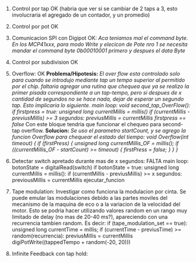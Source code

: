 1. Control por tap	OK (habria que ver si se cambiar de 2 taps a 3, esto involucraria el agregado de un contador, y un promedio)
2. Control por pot	OK
3. Comunicacion SPI con Digipot OK:
	*Aca teniamos mal el command byte. En los MCP41xxx, para modo Write y elecicon de Pote nro 1
	se necesita mandar el command byte 0b00010001 primero y despues el data Byte*
4. Control por subdivision OK
5. Overflow: OK
	**Problema/Hipotesis:**
		*El over flow esta controlado solo para cuando se introdujo mediante tap un tempo superior al permitido por el chip. 
		faltaria agregar una rutina que chequea que ya se realizo la primer pisada correspondiente a un tap-tempo, pero si despues de x cantidad de segundos no se hace nada, dejar de esperar un segundo tap. Esto implicaria lo siguiente.
			main loop: 
				void second_tap_OverFlow():
					if firstpress = true:
						unsigned long currentMillis = millis()
						if (currentMillis - previusMillis) >= 3 segundos:
							previusMillis = currentMillis
							firstpress == false*
		Con este bloque tendria que funcionar el chequeo para second-tap overflow.
	**Solucion:**
		*Se uso el parametro startCount, y se agrego la funcion Overflow para chequear el estado del tiempo:
			void Overflow(int timeout)
			{
			  if (firstPress)
			  {
			    unsigned long currentMillis_OF = millis();
			    if ((currentMillis_OF - startCount) >= timeout)
			    {
			      firstPress = false;
			    }
			  }
			}*
6. Detectar switch apretado durante mas de x segundos: FALTA
	main loop:
		botonState = digitalRead(switch)
		if botonState = true:
			unsigned long currentMillis = millis():
			if (currentMillis - previusMillis) >= x segundos:
				previousMillis = currentMillis
				ejecutar_funcion

7. Tape modulation:
	Investigar como funciona la modulacion por cinta.
	Se puede emular las modulaciones debido a las partes moviles del mecanismo de la maquina de eco o a la variacion de la velocidad del motor. Esto se podria hacer utilizando valores random en un rango muy limitado de delay (no mas de 20-40 ms?), apareciendo con una recurrencia tambien random. Es decir:
	 	if (tape_modulation_set == true):
	 		unsigned long currentTime = millis;
	 		if (currentTime - previusTime) >= random(recurrencia):
	 			previusMillis = currentMillis
	 			digiPotWrite((tappedTempo + random(-20, 20))) 


8. Infinite Feedback con tap hold:
